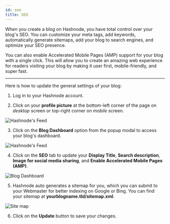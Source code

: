 ```yaml
---
id: seo
title: SEO
---
```


When you create a blog on Hashnode, you have total control over your blog's SEO. You can customize your meta tags, add keywords, automatically generate sitemaps, add your blog to search engines, and optimize your SEO presence.

You can also enable Accelerated Mobile Pages (AMP) support for your blog with a single click. This will allow you to create an amazing web experience for readers visiting your blog by making it user first, mobile-friendly, and super fast.

---

Here is how to update the general settings of your blog:

1. Log in to your Hashnode account.

2. Click on your **profile picture** at the bottom-left corner of the page on *desktop* screen or top-right corner on *mobile* screen.

![Hashnode's Feed](https://cdn.hashnode.com/res/hashnode/image/upload/v1600711465204/4Mb1R5qj8.png?auto=compress)

3. Click on the **Blog Dashboard** option from the popup modal to access your blog's dashboard.

![Hashnode's Feed](https://cdn.hashnode.com/res/hashnode/image/upload/v1601380906521/1QhsZ20tP.png?auto=compress)

4. Click on the **SEO** tab to update your **Display Title**, **Search description**, **Image for social media sharing**, and **Enable Accelerated Mobile Pages (AMP)**.

![Blog Dashboard](https://cdn.hashnode.com/res/hashnode/image/upload/v1610709709545/biICZ0-WQ.png?auto=compress)

5. Hashnode auto generates a sitemap for you, which you can submit to your Webmaster for better indexing on Google or Bing. You can find your sitemap at **yourblogname.tld/sitemap.xml**.

![Site map](https://cdn.hashnode.com/res/hashnode/image/upload/v1610710036842/9OkihXRcL.png)

6. Click on the **Update** button to save your changes.

